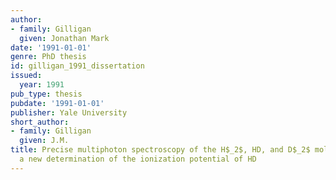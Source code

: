 ```yaml
---
author:
- family: Gilligan
  given: Jonathan Mark
date: '1991-01-01'
genre: PhD thesis
id: gilligan_1991_dissertation
issued:
  year: 1991
pub_type: thesis
pubdate: '1991-01-01'
publisher: Yale University
short_author:
- family: Gilligan
  given: J.M.
title: Precise multiphoton spectroscopy of the H$_2$, HD, and D$_2$ molecules and
  a new determination of the ionization potential of HD
---
```

